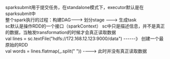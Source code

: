 sparksubmit用于提交任务，在standalone模式下，executor默认是在sparksubmit中   
整个spark执行的过程：构建DAG---> 划分stage ---> 生成task   
sc默认是操作RDD的一个接口（sparkContext） 
sc中只是描述信息，并不是真正的数据，当触发transformation的时候才会真正读取数据  
val lines = sc.textFile("hdfs://172.168.12.123:9000/data")  ------》 创建一个最原始的RDD  
val words = lines.flatmap(_.split(" "))  ----> 此时并没有真正读取数据 
